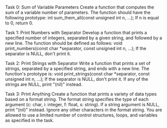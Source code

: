 Task 0: Sum of Variable Parameters
Create a function that computes the sum of a variable number of parameters. The function should have the following prototype: int sum_them_all(const unsigned int n, ...); If n is equal to 0, return 0.

Task 1: Print Numbers with Separator
Develop a function that prints a specified number of integers, separated by a given string, and followed by a new line. The function should be defined as follows: void print_numbers(const char *separator, const unsigned int n, ...); If the separator is NULL, don't print it.

Task 2: Print Strings with Separator
Write a function that prints a set of strings, separated by a specified string, and ends with a new line. The function's prototype is: void print_strings(const char *separator, const unsigned int n, ...); If the separator is NULL, don't print it. If any of the strings are NULL, print "(nil)" instead.

Task 3: Print Anything
Create a function that prints a variety of data types based on a format string. The format string specifies the type of each argument (c: char, i: integer, f: float, s: string). If a string argument is NULL, print "(nil)" instead. Ignore any other characters in the format string. You are allowed to use a limited number of control structures, loops, and variables as specified in the task.
